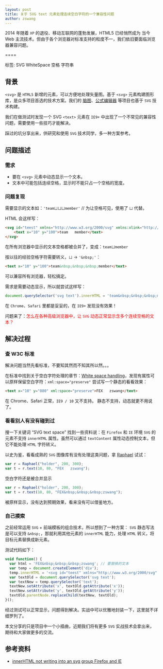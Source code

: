 ```yaml
---
layout: post
title: 关于 SVG text 元素处理连续空白字符的一个兼容性问题
author: zswang
---
```


2014 年随着 `XP` 的退役、移动互联网的蓬勃发展，HTML5 已经悄然成为 当今 Web 主流技术。但由于各个浏览器对标准支持的粒度不一，我们依旧要面临浏览器兼容问题。

====

标签: SVG WhiteSpace 空格 字符串

## 背景

`<svg>` 是 `HTML5` 新增的元素，可以方便地处理矢量图。基于 `<svg>` 元素构建图形库，是众多项目首选的技术方案。我们的 [脑图](http://naotu.baidu.com/)、[公式编辑器](http://fex.baidu.com/kityformula/editor.html) 等项目也基于 `SVG` 技术构建。

我们在做测试时发现一个 SVG `<text>` 元素在 `IE9+` 中出现了一个不常见的兼容性问题，需要使用一些技巧才能解决。

踩过的坑分享出来，供研究和使用 `SVG` 技术同学，多一种方案参考。

## 问题描述

### 需求

* 要在 `<svg>` 元素中动态显示一个文本。
* 文本中可能包括连续空格，显示时不能只占一个空格的宽度。

### 问题复现

需要显示的文本如：`'teamㄩㄩㄩmember'` // 为让空格可见，使用了 `ㄩ` 代替。

HTML 会这样写：

```html
<svg id="teest" xmlns="http://www.w3.org/2000/svg" xmlns:xlink="http://www.w3.org/1999/xlink">
    <text x="10" y="100">team   member</text>
</svg>
```

在所有浏览器中显示的文本空格都被合并了，变成：`teamㄩmember`

按以往的经验空格字符需要转义，`ㄩ` -> `'&nbsp;'`：

```html
<text x="10" y="100">team&nbsp;&nbsp;&nbsp;member</text>
```

可以兼容所有浏览器，轻松搞定。

需求是需要动态显示，所以就尝试这样写：

```javascript
document.querySelector('svg text').innerHTML = 'team&nbsp;&nbsp;&nbsp;member';
```

在 `Chrome`、`Safari` 里都是妥妥的，在 `IE9+` 发现没有效果！

问题来了：<span style="color: red;">怎么在各种高级浏览器中，让 `SVG` 动态正常显示含多个连续空格的文本？</span>

## 解决过程

### 查 W3C 标准

解决问题当然先看标准，不要知其然而不知其所以然。。。

在标准中找到关于空白字符处理的章节：[White space handling](http://www.w3.org/TR/SVG11/text.html#WhiteSpace)，发现有属性可以原样保留空白字符：`xml:space="preserve"` 尝试写一个静态的看看效果：

```html
<text x="10" y="080" xml:space="preserve">FEX   zswang</text>
```

在 Chrome、Safari 正常，`IE9 / 10` 又不支持。
静态不支持，动态就更不用说了。

### 看看别人有没有碰到过

搜一下关键词 “SVG text space” 找到一些资料说：在 `Firefox` 和 `IE`  环境 `SVG` 的元素不支持 `innerHTML` 属性。虽然可以通过 `textContent` 属性动态控制文本，但它不能处理 `HTML` 字符转义。

以史为鉴，看看成熟的 `SVG` 图像库有没有处理这类问题，拿 [Raphael](http://raphaeljs.com/) 试试：

```javascript
var r = Raphael("holder", 200, 300);
var t = r.text(10, 80, "FEX   zswang");
```
空白字符还是被合并显示

```javascript
var r = Raphael("holder", 200, 300);
var t = r.text(10, 80, "FEX&nbsp;&nbsp;&nbsp;zswang");
```
被原样显示，没有达到预期效果，看来没有可以借鉴地方。

### 自己摸索

之前经常运用 `SVG` + 前端模板的组合技术，所以想到了一种方案：
`SVG` 静态写法是可以支持 `&nbsp;`，那就利用其他元素的 `innerHTML` 能力，处理 `HTML` 转义，将目标元素替换成新元素。

测试代码如下：

```javascript
void function() {
  var html = 'FEX&nbsp;&nbsp;&nbsp;zswang'; // 要替换的文本
  var temp = document.createElement('div');
  temp.innerHTML = '<svg id="teest" xmlns="http://www.w3.org/2000/svg" xmlns:xlink="http://www.w3.org/1999/xlink"><text>' + html + '</text></svg>'
  var textOld = document.querySelector('svg text');
  var textNew = temp.querySelector('text');
  textNew.setAttribute('x', textOld.getAttribute('x'));
  textNew.setAttribute('y', textOld.getAttribute('y'));
  textOld.parentNode.replaceChild(textNew, textOld);
}();
```

经过测试可以正常显示，问题得到解决。实战中可以优雅地封装一下，这里就不详细罗列了。

本文分享的只是项目中一个小插曲，近期我们将有更多 `SVG` 实战技术会拿出来，期待和大家做更多的交流。

## 参考资料

* [innerHTML not writing into an svg group Firefox and IE](http://stackoverflow.com/questions/23275112/innerhtml-not-writing-into-an-svg-group-firefox-and-ie/)
